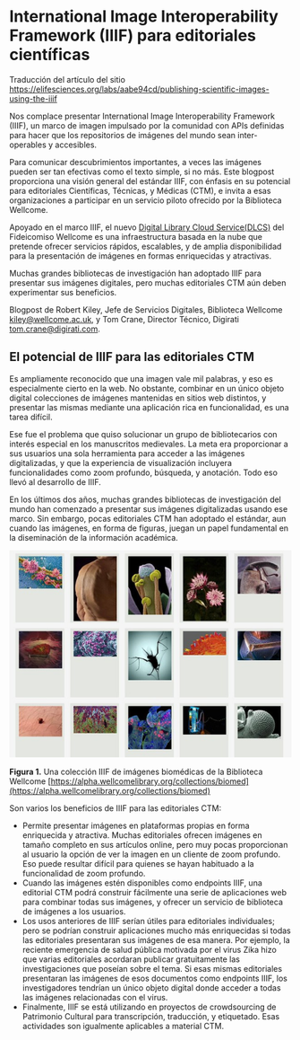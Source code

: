 # International Image Interoperability Framework (IIIF) para editoriales científicas
Traducción del artículo del sitio https://elifesciences.org/labs/aabe94cd/publishing-scientific-images-using-the-iiif

Nos complace presentar International Image Interoperability Framework (IIIF), un marco de imagen impulsado por la comunidad con APIs definidas para hacer que los repositorios de imágenes del mundo sean inter-operables y accesibles.

Para comunicar descubrimientos importantes, a veces las imágenes pueden ser tan efectivas como el texto simple, si no más. Este blogpost proporciona una visión general del estándar IIIF, con énfasis en su potencial para editoriales Científicas, Técnicas, y Médicas (CTM), e invita a esas organizaciones a participar en un servicio piloto ofrecido por la Biblioteca Wellcome.

Apoyado en el marco IIIF, el nuevo [Digital Library Cloud Service(DLCS)](https://dlcs.gitbooks.io/book/content/overview.html) del Fideicomiso Wellcome es una infraestructura basada en la nube que pretende ofrecer servicios rápidos, escalables, y de amplia disponibilidad para la presentación de imágenes en formas enriquecidas y atractivas.

Muchas grandes bibliotecas de investigación han adoptado IIIF para presentar sus imágenes digitales, pero muchas editoriales CTM aún deben experimentar sus beneficios.

Blogpost de Robert Kiley, Jefe de Servicios Digitales, Biblioteca Wellcome [kiley@wellcome.ac.uk](mailto:r.kiley@wellcome.ac.uk), y Tom Crane, Director Técnico, Digirati [tom.crane@digirati.com](mailto:tom.crane@digirati.com).

## El potencial de IIIF para las editoriales CTM

Es ampliamente reconocido que una imagen vale mil palabras, y eso es especialmente cierto en la web. No obstante, combinar en un único objeto digital colecciones de imágenes mantenidas en sitios web distintos, y presentar las mismas mediante una aplicación rica en funcionalidad, es una tarea difícil.

Ese fue el problema que quiso solucionar un grupo de bibliotecarios con interés especial en los manuscritos medievales. La meta era proporcionar a sus usuarios una sola herramienta para acceder a las imágenes digitalizadas, y que la experiencia de visualización incluyera funcionalidades como zoom profundo, búsqueda, y anotación. Todo eso llevó al desarrollo de IIIF.

En los últimos dos años, muchas grandes bibliotecas de investigación del mundo han comenzado a presentar sus imágenes digitalizadas usando ese marco. Sin embargo, pocas editoriales CTM han adoptado el estándar, aun cuando las imágenes, en forma de figuras, juegan un papel fundamental en la diseminación de la información académica.

![](img/default.jpg)

**Figura 1.** Una colección IIIF de imágenes biomédicas de la Biblioteca Wellcome [https://alpha.wellcomelibrary.org/collections/biomed](https://alpha.wellcomelibrary.org/collections/biomed)

Son varios los beneficios de IIIF para las editoriales CTM:

- Permite presentar imágenes en plataformas propias en forma enriquecida y atractiva. Muchas editoriales ofrecen imágenes en tamaño completo en sus artículos online, pero muy pocas proporcionan al usuario la opción de ver la imagen en un cliente de zoom profundo. Eso puede resultar difícil para quienes se hayan habituado a la funcionalidad de zoom profundo.
- Cuando las imágenes estén disponibles como endpoints IIIF, una editorial CTM podrá construir fácilmente una serie de aplicaciones web para combinar todas sus imágenes, y ofrecer un servicio de biblioteca de imágenes a los usuarios.
- Los usos anteriores de IIIF serían útiles para editoriales individuales; pero se podrían construir aplicaciones mucho más enriquecidas si todas las editoriales presentaran sus imágenes de esa manera. Por ejemplo, la reciente emergencia de salud pública motivada por el virus Zika hizo que varias editoriales acordaran publicar gratuitamente las investigaciones que poseían sobre el tema. Si esas mismas editoriales presentaran las imágenes de esos documentos como endpoints IIIF, los investigadores tendrían un único objeto digital donde acceder a todas las imágenes relacionadas con el virus.
- Finalmente, IIIF se está utilizando en proyectos de crowdsourcing de Patrimonio Cultural para transcripción, traducción, y etiquetado. Esas actividades son igualmente aplicables a material CTM.



